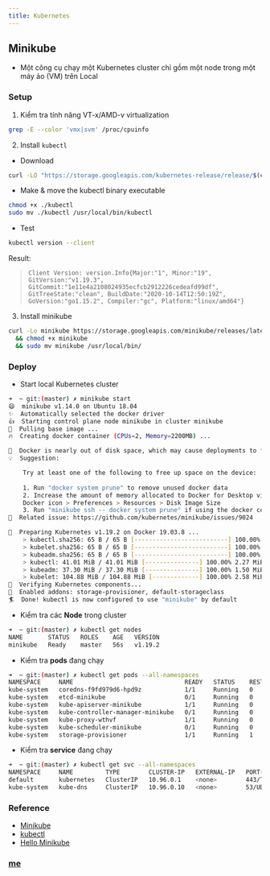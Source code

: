 ```yaml
---
title: Kubernetes 
---
```


## Minikube

*  Một công cụ chạy một Kubernetes cluster chỉ gồm một node trong một máy ảo (VM) trên Local

### Setup

1. Kiểm tra tính năng VT-x/AMD-v virtualization
```sh
grep -E --color 'vmx|svm' /proc/cpuinfo
```

2. Install `kubectl`
* Download
```sh
curl -LO "https://storage.googleapis.com/kubernetes-release/release/$(curl -s https://storage.googleapis.com/kubernetes-release/release/stable.txt)/bin/linux/amd64/kubectl"
```

* Make & move the kubectl binary executable
```sh
chmod +x ./kubectl
sudo mv ./kubectl /usr/local/bin/kubectl
```

* Test 
```sh
kubectl version --client
```

Result:

> `Client Version: version.Info{Major:"1", Minor:"19", GitVersion:"v1.19.3", GitCommit:"1e11e4a2108024935ecfcb2912226cedeafd99df", GitTreeState:"clean", BuildDate:"2020-10-14T12:50:19Z", GoVersion:"go1.15.2", Compiler:"gc", Platform:"linux/amd64"}`

3. Install minikube 
```sh
curl -Lo minikube https://storage.googleapis.com/minikube/releases/latest/minikube-linux-amd64 \
  && chmod +x minikube
  && sudo mv minikube /usr/local/bin/
```

### Deploy

* Start local Kubernetes cluster
```sh
➜  ~ git:(master) ✗ minikube start
😄  minikube v1.14.0 on Ubuntu 18.04
✨  Automatically selected the docker driver
👍  Starting control plane node minikube in cluster minikube
🚜  Pulling base image ...
🔥  Creating docker container (CPUs=2, Memory=2200MB) ...

🧯  Docker is nearly out of disk space, which may cause deployments to fail! (95% of capacity)
💡  Suggestion: 

    Try at least one of the following to free up space on the device:
    
    1. Run "docker system prune" to remove unused docker data
    2. Increase the amount of memory allocated to Docker for Desktop via
    Docker icon > Preferences > Resources > Disk Image Size
    3. Run "minikube ssh -- docker system prune" if using the docker container runtime
🍿  Related issue: https://github.com/kubernetes/minikube/issues/9024

🐳  Preparing Kubernetes v1.19.2 on Docker 19.03.8 ...
    > kubectl.sha256: 65 B / 65 B [--------------------------] 100.00% ? p/s 0s
    > kubelet.sha256: 65 B / 65 B [--------------------------] 100.00% ? p/s 0s
    > kubeadm.sha256: 65 B / 65 B [--------------------------] 100.00% ? p/s 0s
    > kubectl: 41.01 MiB / 41.01 MiB [---------------] 100.00% 2.27 MiB p/s 19s
    > kubeadm: 37.30 MiB / 37.30 MiB [---------------] 100.00% 1.50 MiB p/s 25s
    > kubelet: 104.88 MiB / 104.88 MiB [-------------] 100.00% 2.58 MiB p/s 41s
🔎  Verifying Kubernetes components...
🌟  Enabled addons: storage-provisioner, default-storageclass
🏄  Done! kubectl is now configured to use "minikube" by default
```

* Kiểm tra các **Node** trong cluster
```sh
➜  ~ git:(master) ✗ kubectl get nodes
NAME       STATUS   ROLES    AGE   VERSION
minikube   Ready    master   56s   v1.19.2
``` 

* Kiểm tra **pods** đang chạy 
```sh
➜  ~ git:(master) ✗ kubectl get pods --all-namespaces
NAMESPACE     NAME                               READY   STATUS    RESTARTS   AGE
kube-system   coredns-f9fd979d6-hpd9z            1/1     Running   0          60s
kube-system   etcd-minikube                      0/1     Running   0          59s
kube-system   kube-apiserver-minikube            1/1     Running   0          59s
kube-system   kube-controller-manager-minikube   0/1     Running   0          59s
kube-system   kube-proxy-wthvf                   1/1     Running   0          60s
kube-system   kube-scheduler-minikube            0/1     Running   0          59s
kube-system   storage-provisioner                1/1     Running   1          64s
```

* Kiểm tra **service** đang chạy
```sh
➜  ~ git:(master) ✗ kubectl get svc --all-namespaces
NAMESPACE     NAME         TYPE        CLUSTER-IP   EXTERNAL-IP   PORT(S)                  AGE
default       kubernetes   ClusterIP   10.96.0.1    <none>        443/TCP                  82s
kube-system   kube-dns     ClusterIP   10.96.0.10   <none>        53/UDP,53/TCP,9153/TCP   80s
``` 

### Reference
* [Minikube](https://kubernetes.io/vi/docs/tasks/tools/install-minikube/)
* [kubectl](https://kubernetes.io/docs/tasks/tools/install-kubectl/#install-kubectl-on-linux)
* [Hello Minikube](https://kubernetes.io/docs/tutorials/hello-minikube/)

### [me](https://github.com/ductnn)